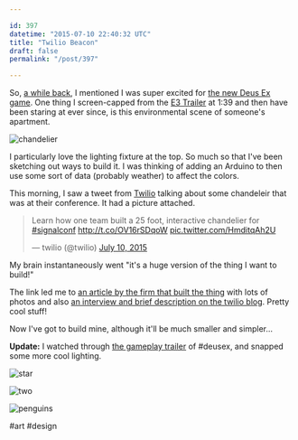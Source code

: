 ```yaml
---

id: 397
datetime: "2015-07-10 22:40:32 UTC"
title: "Twilio Beacon"
draft: false
permalink: "/post/397"

---
```


So, [a while back](https://writing.natwelch.com/post/100), I mentioned I was super excited for [the new Deus Ex game](https://en.wikipedia.org/wiki/Deus_Ex:_Mankind_Divided). One thing I screen-capped from the [E3 Trailer](https://www.youtube.com/watch?v=LdVexfTfevU) at 1:39 and then have been staring at ever since, is this environmental scene of someone's apartment.

![chandelier](http://cl.natw.me/bvoi/d)

I particularly love the lighting fixture at the top. So much so that I've been sketching out ways to build it. I was thinking of adding an Arduino to then use some sort of data (probably weather) to affect the colors.

This morning, I saw a tweet from [Twilio](https://www.twilio.com/) talking about some chandeleir that was at their conference. It had a picture attached.

<blockquote class="twitter-tweet" lang="en"><p lang="en" dir="ltr">Learn how one team built a 25 foot, interactive chandelier for <a href="https://twitter.com/hashtag/signalconf?src=hash">#signalconf</a> <a href="http://t.co/OV16rSDqoW">http://t.co/OV16rSDqoW</a> <a href="http://t.co/HmditqAh2U">pic.twitter.com/HmditqAh2U</a></p>&mdash; twilio (@twilio) <a href="https://twitter.com/twilio/status/619530523321327616">July 10, 2015</a></blockquote>
<script async src="//platform.twitter.com/widgets.js" charset="utf-8"></script>

My brain instantaneously went "it's a huge version of the thing I want to build!"

The link led me to [an article by the firm that built the thing](http://work.gmunk.com/Twilio-Beacon) with lots of photos and also [an interview and brief description on the twilio blog](https://www.twilio.com/blog/2015/07/building-beacon-how-one-team-built-a-25-foot-interactive-chandelier-at-signal.html). Pretty cool stuff!

Now I've got to build mine, although it'll be much smaller and simpler...

**Update:** I watched through [the gameplay trailer](https://www.youtube.com/watch?v=jh-iX2bxOjI) of #deusex, and snapped some more cool lighting.

![star](http://cl.natw.me/bw08/d)

![two](http://cl.natw.me/bvqK/d)

![penguins](http://cl.natw.me/bvcq/d)

#art #design

